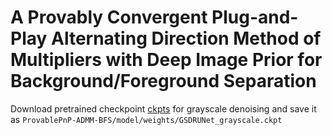 # A Provably Convergent Plug-and-Play Alternating Direction Method of Multipliers with Deep Image Prior for Background/Foreground Separation

Download pretrained checkpoint [ckpts](https://plmbox.math.cnrs.fr/f/04318d36824443a6bf8d/?dl=1) for grayscale denoising and save it as `ProvablePnP-ADMM-BFS/model/weights/GSDRUNet_grayscale.ckpt`

